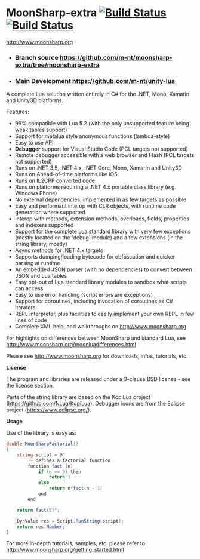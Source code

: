 MoonSharp-extra       [![Build Status](https://travis-ci.org/xanathar/moonsharp.svg?branch=master)](https://travis-ci.org/xanathar/moonsharp) [![Build Status](https://img.shields.io/nuget/v/MoonSharp.svg)](https://www.nuget.org/packages/MoonSharp/)
=========
http://www.moonsharp.org   

* ### Branch source https://github.com/m-nt/moonsharp-extra/tree/moonsharp-extra
* ### Main Development https://github.com/m-nt/unity-lua

A complete Lua solution written entirely in C# for the .NET, Mono, Xamarin and Unity3D platforms.

Features:
* 99% compatible with Lua 5.2 (with the only unsupported feature being weak tables support) 
* Support for metalua style anonymous functions (lambda-style)
* Easy to use API
* **Debugger** support for Visual Studio Code (PCL targets not supported)
* Remote debugger accessible with a web browser and Flash (PCL targets not supported)
* Runs on .NET 3.5, .NET 4.x, .NET Core, Mono, Xamarin and Unity3D
* Runs on Ahead-of-time platforms like iOS
* Runs on IL2CPP converted code
* Runs on platforms requiring a .NET 4.x portable class library (e.g. Windows Phone)
* No external dependencies, implemented in as few targets as possible
* Easy and performant interop with CLR objects, with runtime code generation where supported
* Interop with methods, extension methods, overloads, fields, properties and indexers supported
* Support for the complete Lua standard library with very few exceptions (mostly located on the 'debug' module) and a few extensions (in the string library, mostly)
* Async methods for .NET 4.x targets
* Supports dumping/loading bytecode for obfuscation and quicker parsing at runtime
* An embedded JSON parser (with no dependencies) to convert between JSON and Lua tables
* Easy opt-out of Lua standard library modules to sandbox what scripts can access
* Easy to use error handling (script errors are exceptions)
* Support for coroutines, including invocation of coroutines as C# iterators 
* REPL interpreter, plus facilities to easily implement your own REPL in few lines of code
* Complete XML help, and walkthroughs on http://www.moonsharp.org

For highlights on differences between MoonSharp and standard Lua, see http://www.moonsharp.org/moonluadifferences.html

Please see http://www.moonsharp.org for downloads, infos, tutorials, etc.


**License**

The program and libraries are released under a 3-clause BSD license - see the license section.

Parts of the string library are based on the KopiLua project (https://github.com/NLua/KopiLua).
Debugger icons are from the Eclipse project (https://www.eclipse.org/).


**Usage**

Use of the library is easy as:

```C#
double MoonSharpFactorial()
{
	string script = @"    
		-- defines a factorial function
		function fact (n)
			if (n == 0) then
				return 1
			else
				return n*fact(n - 1)
			end
		end

	return fact(5)";

	DynValue res = Script.RunString(script);
	return res.Number;
}
```

For more in-depth tutorials, samples, etc. please refer to http://www.moonsharp.org/getting_started.html








